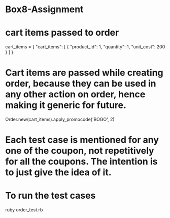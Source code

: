 # Box8-Assignment

# cart items passed to order
cart_items = {
        "cart_items": [
          {
            "product_id": 1,
            "quantity": 1,
            "unit_cost": 200
          }
        ]
      }
      
 # Cart items are passed while creating order, because they can be used in any other action on order, hence making it generic for future.     
 Order.new(cart_items).apply_promocode('BOGO', 2)
 
 # Each test case is mentioned for any one of the coupon, not repetitively for all the coupons. The intention is to just give the idea of it.
 # To run the test cases
 ruby order_test.rb

